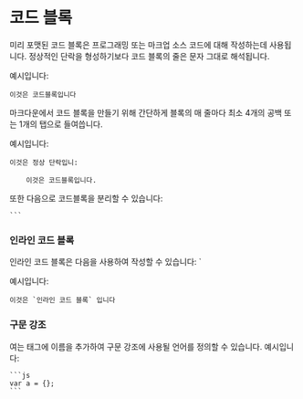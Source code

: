 # 코드 블록

미리 포맷된 코드 블록은 프로그래밍 또는 마크업 소스 코드에 대해 작성하는데 사용됩니다. 정상적인 단락을 형성하기보다 코드 블록의 줄은 문자 그대로 해석됩니다.

예시입니다:

```
이것은 코드블록입니다
```

마크다운에서 코드 블록을 만들기 위해 간단하게 블록의 매 줄마다 최소 4개의 공백 또는 1개의 탭으로 들여씁니다.

예시입니다:

```
이것은 정상 단락입니:

    이것은 코드블록입니다.
```

또한 다음으로 코드블록을 분리할 수 있습니다:

    ```

### 인라인 코드 블록

인라인 코드 블록은 다음을 사용하여 작성할 수 있습니다: `

예시입니다:

    이것은 `인라인 코드 블록` 입니다

### 구문 강조

여는 태그에 이름을 추가하여 구문 강조에 사용될 언어를 정의할 수 있습니다. 예시입니다:

    ```js
    var a = {};
    ```


